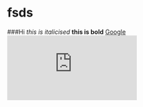 # fsds
###Hi
_this is italicised_
**this is bold**
[Google]([www.google.com](https://www.google.com/)https://www.google.com/)
![Alt text](https://616pic.com/tupian/hello.html)
